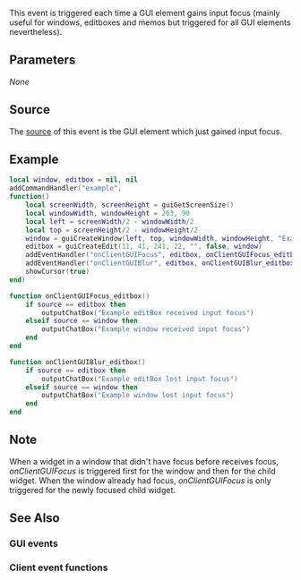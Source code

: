 This event is triggered each time a GUI element gains input focus (mainly useful for windows, editboxes and memos but triggered for all GUI elements nevertheless).

Parameters
----------

*None*

Source
------

The [source](/event_system#Event_source.md "wikilink") of this event is the GUI element which just gained input focus.

Example
-------

``` lua
local window, editbox = nil, nil
addCommandHandler("example",
function()
    local screenWidth, screenHeight = guiGetScreenSize()
    local windowWidth, windowHeight = 263, 90
    local left = screenWidth/2 - windowWidth/2
    local top = screenHeight/2 - windowHeight/2
    window = guiCreateWindow(left, top, windowWidth, windowHeight, "Example Window", false)     
    editbox = guiCreateEdit(11, 41, 241, 22, "", false, window)
    addEventHandler("onClientGUIFocus", editbox, onClientGUIFocus_editbox, true) --true because for the example we want propagated events
    addEventHandler("onClientGUIBlur", editbox, onClientGUIBlur_editbox, true) --true because for the example we want propagated events
    showCursor(true)
end)

function onClientGUIFocus_editbox()
    if source == editbox then
        outputChatBox("Example editBox received input focus")
    elseif source == window then
        outputChatBox("Example window received input focus")
    end
end

function onClientGUIBlur_editbox()
    if source == editbox then
        outputChatBox("Example editBox lost input focus")
    elseif source == window then
        outputChatBox("Example window lost input focus")
    end
end
```

Note
----

When a widget in a window that didn't have focus before receives focus, *onClientGUIFocus* is triggered first for the window and then for the child widget. When the window already had focus, *onClientGUIFocus* is only triggered for the newly focused child widget.

See Also
--------

### GUI events

### Client event functions
